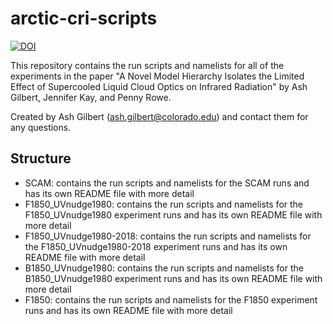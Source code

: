 # arctic-cri-scripts

[![DOI](https://zenodo.org/badge/821540434.svg)](https://zenodo.org/badge/latestdoi/821540434)

This repository contains the run scripts and namelists for all of the experiments in the paper "A Novel Model Hierarchy Isolates the Limited Effect of Supercooled Liquid Cloud Optics on Infrared Radiation" by Ash Gilbert, Jennifer Kay, and Penny Rowe.

Created by Ash Gilbert (ash.gilbert@colorado.edu) and contact them for any questions.

## Structure

- SCAM: contains the run scripts and namelists for the SCAM runs and has its own README file with more detail
- F1850_UVnudge1980: contains the run scripts and namelists for the F1850_UVnudge1980 experiment runs and has its own README file with more detail
- F1850_UVnudge1980-2018: contains the run scripts and namelists for the F1850_UVnudge1980-2018 experiment runs and has its own README file with more detail
- B1850_UVnudge1980: contains the run scripts and namelists for the B1850_UVnudge1980 experiment runs and has its own README file with more detail
- F1850: contains the run scripts and namelists for the F1850 experiment runs and has its own README file with more detail
